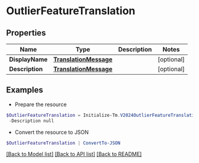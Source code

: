 # OutlierFeatureTranslation
## Properties

Name | Type | Description | Notes
------------ | ------------- | ------------- | -------------
**DisplayName** | [**TranslationMessage**](TranslationMessage.md) |  | [optional] 
**Description** | [**TranslationMessage**](TranslationMessage.md) |  | [optional] 

## Examples

- Prepare the resource
```powershell
$OutlierFeatureTranslation = Initialize-Tm.V2024OutlierFeatureTranslation  -DisplayName null `
 -Description null
```

- Convert the resource to JSON
```powershell
$OutlierFeatureTranslation | ConvertTo-JSON
```

[[Back to Model list]](../README.md#documentation-for-models) [[Back to API list]](../README.md#documentation-for-api-endpoints) [[Back to README]](../README.md)

